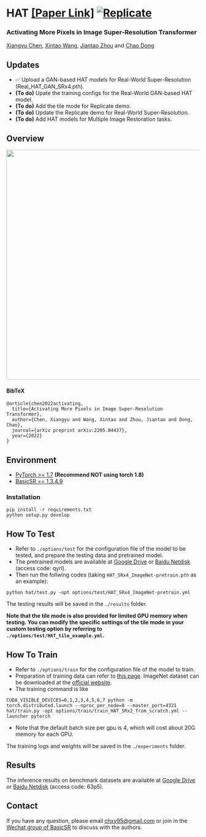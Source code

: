 # HAT [[Paper Link]](https://arxiv.org/abs/2205.04437) [![Replicate](https://replicate.com/cjwbw/hat/badge)](https://replicate.com/cjwbw/hat)

### Activating More Pixels in Image Super-Resolution Transformer
[Xiangyu Chen](https://chxy95.github.io/), [Xintao Wang](https://xinntao.github.io/), [Jiantao Zhou](https://scholar.google.com/citations?hl=zh-CN&user=mcROAxAAAAAJ) and [Chao Dong](https://scholar.google.com.hk/citations?user=OSDCB0UAAAAJ&hl=zh-CN)

## Updates
- ✅ Upload a GAN-based HAT models for Real-World Super-Resolution (Real_HAT_GAN_SRx4.pth).
- **(To do)** Upate the training configs for the Real-World GAN-based HAT model.
- **(To do)** Add the tile mode for Replicate demo.
- **(To do)** Update the Replicate demo for Real-World Super-Resolution.
- **(To do)** Add HAT models for Multiple Image Restoration tasks.

## Overview
<img src="https://raw.githubusercontent.com/chxy95/HAT/master/figures/Performance_comparison.png" width="600"/>

#### BibTeX

    @article{chen2022activating,
      title={Activating More Pixels in Image Super-Resolution Transformer},
      author={Chen, Xiangyu and Wang, Xintao and Zhou, Jiantao and Dong, Chao},
      journal={arXiv preprint arXiv:2205.04437},
      year={2022}
    }

## Environment
- [PyTorch >= 1.7](https://pytorch.org/) **(Recommend **NOT** using torch 1.8)**
- [BasicSR == 1.3.4.9](https://github.com/XPixelGroup/BasicSR/blob/master/INSTALL.md) 
### Installation
```
pip install -r requirements.txt
python setup.py develop
```

## How To Test
- Refer to `./options/test` for the configuration file of the model to be tested, and prepare the testing data and pretrained model.  
- The pretrained models are available at
[Google Drive](https://drive.google.com/drive/folders/1HpmReFfoUqUbnAOQ7rvOeNU3uf_m69w0?usp=sharing) or [Baidu Netdisk](https://pan.baidu.com/s/1u2r4Lc2_EEeQqra2-w85Xg) (access code: qyrl).  
- Then run the follwing codes (taking `HAT_SRx4_ImageNet-pretrain.pth` as an example):
```
python hat/test.py -opt options/test/HAT_SRx4_ImageNet-pretrain.yml
```
The testing results will be saved in the `./results` folder.  
  
**Note that the tile mode is also provided for limited GPU memory when testing. You can modify the specific settings of the tile mode in your custom testing option by referring to `./options/test/HAT_tile_example.yml`.**

## How To Train
- Refer to `./options/train` for the configuration file of the model to train.
- Preparation of training data can refer to [this page](https://github.com/XPixelGroup/BasicSR/blob/master/docs/DatasetPreparation.md). ImageNet dataset can be downloaded at the [official website](https://image-net.org/challenges/LSVRC/2012/2012-downloads.php).
- The training command is like
```
CUDA_VISIBLE_DEVICES=0,1,2,3,4,5,6,7 python -m torch.distributed.launch --nproc_per_node=8 --master_port=4321 hat/train.py -opt options/train/train_HAT_SRx2_from_scratch.yml --launcher pytorch
```
- Note that the default batch size per gpu is 4, which will cost about 20G memory for each GPU.  

The training logs and weights will be saved in the `./experiments` folder.

## Results
The inference results on benchmark datasets are available at
[Google Drive](https://drive.google.com/drive/folders/1t2RdesqRVN7L6vCptneNRcpwZAo-Ub3L?usp=sharing) or [Baidu Netdisk](https://pan.baidu.com/s/1CQtLpty-KyZuqcSznHT_Zw) (access code: 63p5).


## Contact
If you have any question, please email chxy95@gmail.com or join in the [Wechat group of BasicSR](https://github.com/XPixelGroup/BasicSR#-contact) to discuss with the authors.
